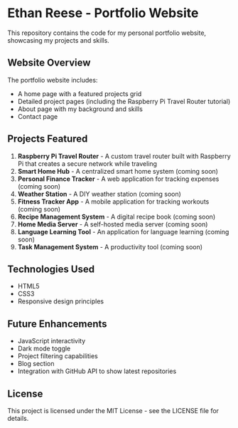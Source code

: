 # Ethan Reese - Portfolio Website

This repository contains the code for my personal portfolio website, showcasing my projects and skills.

## Website Overview

The portfolio website includes:

- A home page with a featured projects grid
- Detailed project pages (including the Raspberry Pi Travel Router tutorial)
- About page with my background and skills
- Contact page

## Projects Featured

1. **Raspberry Pi Travel Router** - A custom travel router built with Raspberry Pi that creates a secure network while traveling
2. **Smart Home Hub** - A centralized smart home system (coming soon)
3. **Personal Finance Tracker** - A web application for tracking expenses (coming soon)
4. **Weather Station** - A DIY weather station (coming soon)
5. **Fitness Tracker App** - A mobile application for tracking workouts (coming soon)
6. **Recipe Management System** - A digital recipe book (coming soon)
7. **Home Media Server** - A self-hosted media server (coming soon)
8. **Language Learning Tool** - An application for language learning (coming soon)
9. **Task Management System** - A productivity tool (coming soon)

## Technologies Used

- HTML5
- CSS3
- Responsive design principles

## Future Enhancements

- JavaScript interactivity
- Dark mode toggle
- Project filtering capabilities
- Blog section
- Integration with GitHub API to show latest repositories

## License

This project is licensed under the MIT License - see the LICENSE file for details.